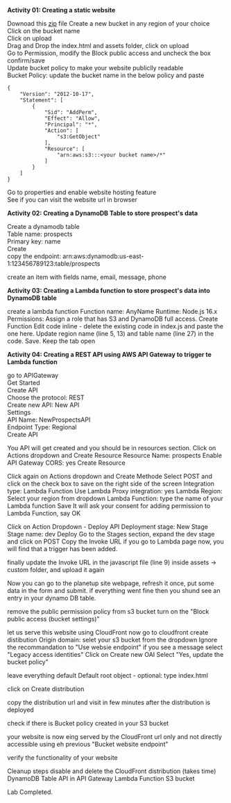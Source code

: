 **Activity 01: Creating a static website**  

Downoad this [zip](https://github.com/nvaws/planetup/archive/refs/heads/main.zip) file 
Create a new bucket in any region of your choice  
Click on the bucket name  
Click on upload  
Drag and Drop the index.html and assets folder, click on upload  
Go to Permission, modify the Block public access and uncheck the box confirm/save  
Update bucket policy to make your website publiclly readable  
Bucket Policy: update the bucket name in the below policy and paste  
```
{
    "Version": "2012-10-17",
    "Statement": [
        {
            "Sid": "AddPerm",
            "Effect": "Allow",
            "Principal": "*",
            "Action": [
                "s3:GetObject"
            ],
            "Resource": [
                "arn:aws:s3:::<your bucket name>/*"
            ]
        }
    ]
}
```
Go to properties and enable website hosting feature  
See if you can visit the website url in browser  

**Activity 02: Creating a DynamoDB Table to store prospect's data**  

Create a dynamodb table  
Table name: prospects  
Primary key: name  
Create  
copy the endpoint: arn:aws:dynamodb:us-east-1:123456789123:table/prospects  

create an item with fields name, email, message, phone

**Activity 03: Creating a Lambda function to store prospect's data into DynamoDB table**  

create a lambda function
Function name: AnyName
Runtime: Node.js 16.x
Permissions: Assign a role that has S3 and DynamoDB full access.
Create Function
Edit code inline - delete the existing code in index.js and paste the one here. Update region name (line 5, 13) and table name (line 27) in the code. Save.
Keep the tab open

**Activity 04: Creating a REST API using AWS API Gateway to trigger te Lambda function** 

go to APIGateway  
Get Started  
Create API  
Choose the protocol: REST  
Create new API: New API  
Settings  
API Name: NewProspectsAPI  
Endpoint Type: Regional  
Create API  

You API will get created and you should be in resources section. Click on Actions dropdown and Create Resource 
Resource Name: prospects
Enable API Gateway CORS: yes
Create Resource

Click again on Actions dropdown and Create Methode
Select POST and click on the check box to save
on the right side of the screen
Integration type: Lambda Function
Use Lambda Proxy integration: yes
Lambda Region: Select your region from dropdown
Lambda Function: type the name of your Lambda function
Save
It will ask your consent for adding permission to Lambda Function, say OK

Click on Action Dropdown - Deploy API
Deployment stage: New Stage
Stage name: dev 
Deploy
Go to the Stages section, expand the dev stage and click on POST
Copy the Invoke URL
if you go to Lambda page now, you will find that a trigger has been added.

finally update the Invoke URL in the javascript file (line 9) inside assets -> custom folder, and upload it again 

Now you can go to the planetup site webpage, refresh it once, put some data in the form and submit.
if everything went fine then you shund see an entry in your dynamo DB table.

remove the public permission policy from s3 bucket
turn on the "Block public access (bucket settings)"

let us serve this website using CloudFront now
go to cloudfront
create distibution
Origin domain: selet your s3 bucket from the dropdown
Ignore the recommandation to "Use websie endpoint" if you see a message
select "Legacy access identities"
Click on Create new OAI
Select "Yes, update the bucket policy"

leave everything default
Default root object - optional: type index.html

click on Create distribution

copy the distribution url and visit in few minutes after the distribution is deployed

check if there is Bucket policy created in your S3 bucket

your website is now eing served by the CloudFront url only and not directly accessible using eh previous "Bucket website endpoint"

verify the functionality of your website

Cleanup steps
disable and delete the CloudFront distribution (takes time)
DynamoDB Table
API in API Gateway
Lambda Function 
S3 bucket



Lab Completed.
